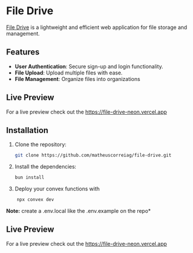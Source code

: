 
# File Drive

[File Drive](https://file-drive-neon.vercel.app) is a lightweight and efficient web application for file storage and management.

## Features

- **User Authentication**: Secure sign-up and login functionality.
- **File Upload**: Upload multiple files with ease.
- **File Management**: Organize files into organizations


## Live Preview
For a live preview check out the https://file-drive-neon.vercel.app



## Installation

1. Clone the repository:
   ```bash
   git clone https://github.com/matheuscorreiag/file-drive.git
   ```
2. Install the dependencies: 
     ```bash
   bun install
   ```
 3. Deploy your convex functions with 
```bash
    npx convex dev
```
**Note:** create a .env.local like the .env.example on the repo*
## Live Preview
For a live preview check out the https://file-drive-neon.vercel.app


